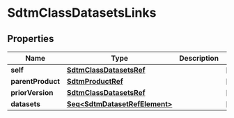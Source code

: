 

# SdtmClassDatasetsLinks


## Properties

Name | Type | Description | Notes
------------ | ------------- | ------------- | -------------
**self** | [**SdtmClassDatasetsRef**](SdtmClassDatasetsRef.md) |  |  [optional]
**parentProduct** | [**SdtmProductRef**](SdtmProductRef.md) |  |  [optional]
**priorVersion** | [**SdtmClassDatasetsRef**](SdtmClassDatasetsRef.md) |  |  [optional]
**datasets** | [**Seq&lt;SdtmDatasetRefElement&gt;**](SdtmDatasetRefElement.md) |  |  [optional]



